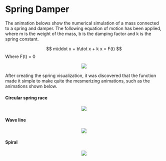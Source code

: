 # Spring Damper
The animation belows show the numerical simulation of a mass
connected to a spring and damper. The following equation of motion
has been applied, where m is the weight of the mass, b is the damping
factor and k is the spring constant.

$$
    m\ddot x + b\dot x + k x = F(t)
$$
Where F(t) = 0

<p align="center">
    <img src="gifs/spring_damper.gif"/>
</p>

After creating the spring visualization, it was discovered that the
function made it simple to make quite the mesmerizing animations, such as
the animations shown below.

#### Circular spring race
<p align="center">
    <img src="gifs/circular_race.gif"/>
</p>

#### Wave line
<p align="center">
    <img src="gifs/wave_line.gif"/>
</p>

#### Spiral
<p align="center">
    <img src="gifs/spiral.gif"/>
</p>